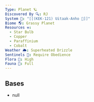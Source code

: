 ```yaml
---
Type: Planet 🪐
Discovered By 🔍: RJ
System 🔆: "[[(KEK-121) Uitaak-Anho 🔆]]"
Biome 🌎: Grassy Planet
Resources ⚒️:
  - Star Bulb
  - Copper
  - Paraffinium
  - Cobalt
Weather 🌦️: Superheated Drizzle
Sentinels 🚨: Require Obedience
Flora 🌿: High
Fauna 🐾: Full
---
```

## Bases
- null